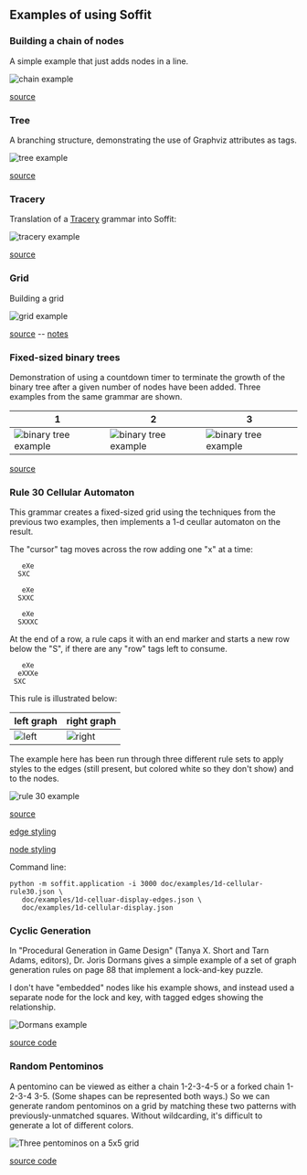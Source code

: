 ## Examples of using Soffit ##

### Building a chain of nodes ###

A simple example that just adds nodes in a line.

![chain example](chain.svg)

[source](chain.json)

### Tree ###

A branching structure, demonstrating the use of Graphviz attributes as tags.

![tree example](tree.svg)

[source](tree.json)

### Tracery ###

Translation of a [Tracery](http://tracery.io/) grammar into Soffit:

![tracery example](tracery.svg)

[source](tracery.json)

### Grid ###

Building a grid

![grid example](grid.svg)

[source](grid.json) -- [notes](grid.md)

### Fixed-sized binary trees ###

Demonstration of using a countdown timer to terminate the growth of the binary tree after a
given number of nodes have been added.  Three examples from the same grammar are shown.

1 | 2 | 3
---- | ---- | ----
![binary tree example](countdown-1.svg) | ![binary tree example](countdown-2.svg) | ![binary tree example](countdown-3.svg)

[source](countdown.md)

### Rule 30 Cellular Automaton ###

This grammar creates a fixed-sized grid using the techniques from the previous two examples, then
implements a 1-d ceullar automaton on the result.

The "cursor" tag moves across the row adding one "x" at a time:

```
   eXe
  SXC

   eXe
  SXXC

   eXe
  SXXXC
```

At the end of a row, a rule caps it with an end marker and starts a new row
below the "S", if there are any "row" tags left to consume.

```
   eXe
  eXXXe
 SXC
```

This rule is illustrated below:

left graph | right graph
--- | ----
![left](1d-cellular-left.svg) | ![right](1d-cellular-right.svg)

The example here has been run through three different rule sets to apply
styles to the edges (still present, but colored white so they don't show)
and to the nodes.

![rule 30 example](1d-cellular-rule30.svg)

[source](1d-cellular-rule30.json)

[edge styling](1d-cellular-display-edges.json)

[node styling](1d-cellular-rule30-display.json)

Command line:

```
python -m soffit.application -i 3000 doc/examples/1d-cellular-rule30.json \
   doc/examples/1d-celluar-display-edges.json \
   doc/examples/1d-cellular-display.json
```

### Cyclic Generation ###

In "Procedural Generation in Game Design" (Tanya X. Short and Tarn Adams, editors), Dr. Joris Dormans gives a simple example of a set of graph generation rules on page 88 that implement a lock-and-key puzzle.

I don't have "embedded" nodes like his example shows, and instead used a
separate node for the lock and key, with tagged edges showing the relationship.

![Dormans example](dormans-pggd.svg)

[source code](dormans-pggd.json)

### Random Pentominos ###

A pentomino can be viewed as either a chain 1-2-3-4-5 or a forked chain 1-2-3-4 3-5.  (Some shapes can be represented both ways.)  So we can generate
random pentominos on a grid by matching these two patterns with
previously-unmatched squares.  Without wildcarding, it's difficult to generate
a lot of different colors.

![Three pentominos on a 5x5 grid](pentomino.svg)

[source code](pentomino.json)


